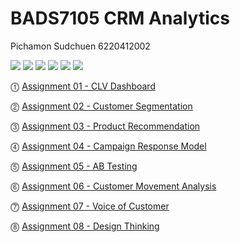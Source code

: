 # BADS7105 CRM Analytics

Pichamon Sudchuen 6220412002

[![](https://img.shields.io/badge/-Power--BI-brightgreen)](#) [![](https://img.shields.io/badge/-Python-brightgreen)](#) [![](https://img.shields.io/badge/-Google--Colab-brightgreen)](#) [![](https://img.shields.io/badge/-SQL-brightgreen)](#) [![](https://img.shields.io/badge/-BigQuery-brightgreen)](#) [![](https://img.shields.io/badge/-Google--Data--Studio-brightgreen)](#)  

⓵ [Assignment 01 - CLV Dashboard](https://github.com/MimismPS/BADS7105-CRM-Analytics/tree/main/Assignment%2001%20-%20CLV%20Dashboard)

⓶ [Assignment 02 - Customer Segmentation](https://github.com/MimismPS/BADS7105-CRM-Analytics/tree/main/Assignment%2002%20-%20Customer%20Segmentation)

⓷ [Assignment 03 - Product Recommendation](https://github.com/MimismPS/BADS7105-CRM-Analytics/tree/main/Assignment%2003%20-%20Product%20Recommendation)

⓸ [Assignment 04 - Campaign Response Model](https://github.com/MimismPS/BADS7105-CRM-Analytics/tree/main/Assignment%2004%20-%20Campaign%20Response%20Model)

⓹ [Assignment 05 - AB Testing](https://github.com/MimismPS/BADS7105-CRM-Analytics/tree/main/Assignment%2005%20-%20AB%20Testing)

⓺ [Assignment 06 - Customer Movement Analysis](https://github.com/MimismPS/BADS7105-CRM-Analytics/tree/main/Assignment%2006%20-%20Customer%20Movement%20Analysis)

⓻ [Assignment 07 - Voice of Customer](https://github.com/MimismPS/BADS7105-CRM-Analytics/tree/main/Assignment%2007%20-%20Voice%20of%20Customer)

⓼ [Assignment 08 - Design Thinking](https://github.com/MimismPS/BADS7105-CRM-Analytics/tree/main/Assignment%2008%20-%20Design%20Thinking)

